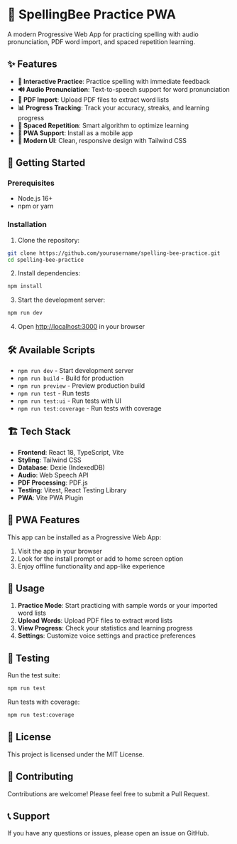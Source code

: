 # 🐝 SpellingBee Practice PWA

A modern Progressive Web App for practicing spelling with audio pronunciation, PDF word import, and spaced repetition learning.

## ✨ Features

- **🎯 Interactive Practice**: Practice spelling with immediate feedback
- **🔊 Audio Pronunciation**: Text-to-speech support for word pronunciation
- **📄 PDF Import**: Upload PDF files to extract word lists
- **📊 Progress Tracking**: Track your accuracy, streaks, and learning progress
- **🧠 Spaced Repetition**: Smart algorithm to optimize learning
- **📱 PWA Support**: Install as a mobile app
- **🎨 Modern UI**: Clean, responsive design with Tailwind CSS

## 🚀 Getting Started

### Prerequisites

- Node.js 16+ 
- npm or yarn

### Installation

1. Clone the repository:
```bash
git clone https://github.com/yourusername/spelling-bee-practice.git
cd spelling-bee-practice
```

2. Install dependencies:
```bash
npm install
```

3. Start the development server:
```bash
npm run dev
```

4. Open [http://localhost:3000](http://localhost:3000) in your browser

## 🛠️ Available Scripts

- `npm run dev` - Start development server
- `npm run build` - Build for production
- `npm run preview` - Preview production build
- `npm run test` - Run tests
- `npm run test:ui` - Run tests with UI
- `npm run test:coverage` - Run tests with coverage

## 🏗️ Tech Stack

- **Frontend**: React 18, TypeScript, Vite
- **Styling**: Tailwind CSS
- **Database**: Dexie (IndexedDB)
- **Audio**: Web Speech API
- **PDF Processing**: PDF.js
- **Testing**: Vitest, React Testing Library
- **PWA**: Vite PWA Plugin

## 📱 PWA Features

This app can be installed as a Progressive Web App:

1. Visit the app in your browser
2. Look for the install prompt or add to home screen option
3. Enjoy offline functionality and app-like experience

## 🎯 Usage

1. **Practice Mode**: Start practicing with sample words or your imported word lists
2. **Upload Words**: Upload PDF files to extract word lists
3. **View Progress**: Check your statistics and learning progress
4. **Settings**: Customize voice settings and practice preferences

## 🧪 Testing

Run the test suite:

```bash
npm run test
```

Run tests with coverage:

```bash
npm run test:coverage
```

## 📄 License

This project is licensed under the MIT License.

## 🤝 Contributing

Contributions are welcome! Please feel free to submit a Pull Request.

## 📞 Support

If you have any questions or issues, please open an issue on GitHub.
